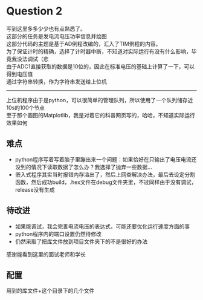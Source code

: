  # Question 2
 写到这里多多少少也有点熟悉了。        
 这部分的任务是发电流电压功率信息并绘图            
 这部分代码的主题是基于AD例程改编的，汇入了TIM例程的内容。        
为了保证计时的精确，选择了计时器中断，不知道对实际运行有没有什么影响，毕竟我没法调试（悲          
由于ADC1直接获取的数据是10位的，因此在标准电压的基础上计算了一下，可以得到电压值          
通过字符串转换，作为字符串发送给上位机             
***
上位机程序由于是python，可以很简单的管理队列，所以使用了一个队列储存近10s的100个节点              
至于那个画图的Matplotlib，我是对着它的科普网页写的，哈哈，不知道实际运行效果如何          


 ## 难点
  - python程序写着写着脑子里蹦出来一个问题：如果恰好在只输出了电压电流还没到的情况下读取数据了怎么办？我选择了抛弃一些数据...
   - 嵌入式程序其实当时报错内存溢出了，然后上网查解决办法，最后去设定分割函数，然后成功build，.hex文件在debug文件夹里，不过同样由于没有调试，release没有生成
 ## 待改进
  - 如果能调试，我会完善电流电压的表达式，可能还要优化运行速度方面的事
  - python程序内的端口设置仍然待修改
  - 仍然采取了把库文件放到项目文件夹下的不是很好的办法

  感谢能看到这里的面试老师和学长
## 配置
 用到的库文件+这个目录下的几个文件